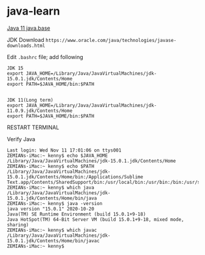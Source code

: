 # java-learn

[Java 11 java.base](https://docs.oracle.com/en/java/javase/11/docs/api/java.base/module-summary.html)

JDK Download `https://www.oracle.com/java/technologies/javase-downloads.html`


Edit `.bashrc` file; add following
```
JDK 15
export JAVA_HOME=/Library/Java/JavaVirtualMachines/jdk-15.0.1.jdk/Contents/Home
export PATH=$JAVA_HOME/bin:$PATH


JDK 11(Long term)
export JAVA_HOME=/Library/Java/JavaVirtualMachines/jdk-11.0.9.jdk/Contents/Home
export PATH=$JAVA_HOME/bin:$PATH
```


RESTART TERMINAL


Verify Java
```
Last login: Wed Nov 11 17:01:06 on ttys001
ZEMIANs-iMac:~ kenny$ echo $JAVA_HOME
/Library/Java/JavaVirtualMachines/jdk-15.0.1.jdk/Contents/Home
ZEMIANs-iMac:~ kenny$ echo $PATH
/Library/Java/JavaVirtualMachines/jdk-15.0.1.jdk/Contents/Home/bin:/Applications/Sublime Text.app/Contents/SharedSupport/bin:/usr/local/bin:/usr/bin:/bin:/usr/sbin:/sbin
ZEMIANs-iMac:~ kenny$ which java
/Library/Java/JavaVirtualMachines/jdk-15.0.1.jdk/Contents/Home/bin/java
ZEMIANs-iMac:~ kenny$ java -version
java version "15.0.1" 2020-10-20
Java(TM) SE Runtime Environment (build 15.0.1+9-18)
Java HotSpot(TM) 64-Bit Server VM (build 15.0.1+9-18, mixed mode, sharing)
ZEMIANs-iMac:~ kenny$ which javac
/Library/Java/JavaVirtualMachines/jdk-15.0.1.jdk/Contents/Home/bin/javac
ZEMIANs-iMac:~ kenny$
```



